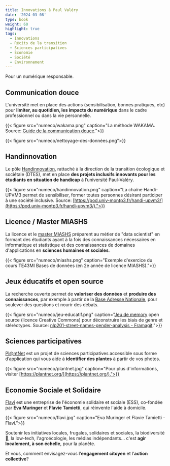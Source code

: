 ```yaml
---
title: Innovations à Paul Valéry
date: '2024-03-08'
type: book
weight: 60
highlight: true
tags:
  - Innovations
  - Récits de la transition
  - Sciences participatives
  - Économie
  - Société
  - Environnement
---
```


Pour un numérique responsable.

<!--more-->

## Communication douce

L'université met en place des actions (sensibilisation, bonnes pratiques, etc) pour <b>limiter, au quotidien, les impacts du numérique</b> dans le cadre professionnel ou dans la vie personnelle.

{{< figure src="numeco/wakama.png" caption="La méthode WAKAMA. Source: [Guide de la communication douce](https://www.univ-montp3.fr/sites/default/files/guide_de_la_communication_douce_2023_0.pdf).">}} 

{{< figure src="numeco/nettoyage-des-données.png">}} 

## Handinnovation

Le pôle [Handinnovation](https://www.univ-montp3.fr/fr/handinnovation), rattaché à la direction de la transition écologique et sociétale (DTES), met en place <b>des projets inclusifs innovants pour les étudiants en situation de handicap</b> à l’université Paul-Valéry.

{{< figure src="numeco/handinnovation.png" caption="La chaîne Handi-UPVM3 permet de sensibiliser, former toutes personnes désirant participer à une société inclusive. Source: [https://pod.univ-montp3.fr/handi-upvm3/](https://pod.univ-montp3.fr/handi-upvm3/).">}} 

## Licence / Master MIASHS

La licence et le [master MIASHS](https://ufr6.www.univ-montp3.fr/fr/formation/masters/master_miashs) préparent au métier de "data scientist" en formant des étudiants ayant à la fois des connaissances nécessaires en informatique et statistique et des connaissances de domaines d'applications en <b>sciences humaines et sociales</b>.

{{< figure src="numeco/miashs.png" caption="Exemple d'exercice du cours TE43MI Bases de données (en 2e année de licence MIASHS).">}} 

## Jeux éducatifs et open source

La recherche ouverte permet de <b>valoriser des données</b> et <b>produire des connaissances</b>, par exemple à partir de la [Base Adresse Nationale](https://adresse.data.gouv.fr/donnees-nationales), pour soulever des questions et nourir des débats.

{{< figure src="numeco/jeu-educatif.png" caption="[Jeu de memory](https://www.mtpcours.fr/u/Jeux-Memory-Montpellier-qui-est-ce.pdf) open source (licence Creative Commons) pour déconstruire les biais de genre et stéréotypes. Source: [nlp201-street-names-gender-analysis - Framagit](https://framagit.org/MichelDeudon/nlp201-street-names-gender-analysis).">}} 

## Sciences participatives

[Pl@ntNet](https://identify.plantnet.org/fr) est un projet de sciences participatives accessible sous forme d’application qui vous aide à <b>identifier des plantes</b> à partir de vos photos.

{{< figure src="numeco/plantnet.jpg" caption="Pour plus d'informations, visiter [https://plantnet.org/](https://plantnet.org/).">}} 

## Economie Sociale et Solidaire

[Flavi](https://flavi.fr/) est une entreprise de l'économie solidaire et sociale (ESS), co-fondée par <b>Eva Muringer</b> et <b>Flavie Tamietti</b>, qui réinvente l'aide à domicile.

{{< figure src="numeco/flavi.jpg" caption="Eva Muringer et Flavie Tamietti - Flavi.">}} 

Soutenir les initiatives locales, frugales, solidaires et sociales, la biodiversité 🌸, la low-tech, l'agroécologie, les médias indépendants... c'est <b>agir localement, à son échelle</b>, pour la planète.

Et vous, comment envisagez-vous l’<b>engagement citoyen</b> et l’<b>action collective</b>?